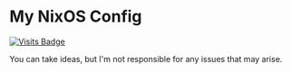 # My NixOS Config 

[![Visits Badge](https://badges.pufler.dev/visits/dnswd/nixos)](https://github.com/dnswd/nixos/)

You can take ideas, but I'm not responsible for any issues that may arise.
